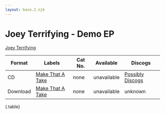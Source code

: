 ```yaml
---
layout: base.2.njk
---
```


# Joey Terrifying - Demo EP

[Joey Terrifying](../../artists/joey-terrifying)

| Format | Labels | Cat No. | Available | Discogs |
|---|---|---|---|---|
| CD | [Make That A Take](../../labels/make-that-a-take) | none | unavailable | [Possibly Discogs](https://www.discogs.com/release/12659808-Joey-Terrifying-The-First-Demo) |
| Download | [Make That A Take](../../labels/make-that-a-take) | none | unavailable | unknown |

{.table}